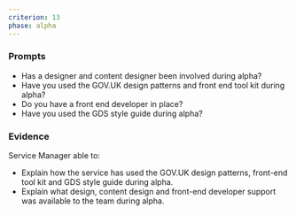 ```yaml
---
criterion: 13
phase: alpha
---
```


### Prompts

* Has a designer and content designer been involved during alpha?
* Have you used the GOV.UK design patterns and front end tool kit during alpha?
* Do you have a front end developer in place?
* Have you used the GDS style guide during alpha?

### Evidence

Service Manager able to:

* Explain how the service has used the GOV.UK design patterns, front-end tool kit and GDS style guide during alpha.
* Explain what design, content design and front-end developer support was available to the team during alpha.
